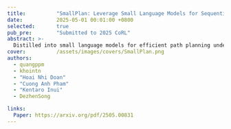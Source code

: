 ```yaml
---
title:          "SmallPlan: Leverage Small Language Models for Sequential Path Planning with Simulation-Powered, LLM-Guided Distillation"
date:           2025-05-01 00:01:00 +0800
selected:       true
pub_pre:        "Submitted to 2025 CoRL"
abstract: >-
  Distilled into small language models for efficient path planning under constraints
cover:          /assets/images/covers/SmallPlan.png
authors:
  - quangppm
  - khointn
  - "Hoai Nhi Doan"
  - "Cuong Anh Pham"
  - "Kentaro Inui"
  - DezhenSong

links:
  Paper: https://arxiv.org/pdf/2505.00831
---
```

